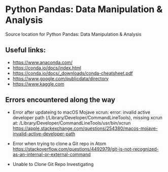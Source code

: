 # Python Pandas: Data Manipulation & Analysis

Source location for Python Pandas: Data Manipulation & Analysis

## Useful links:

- https://www.anaconda.com/
- https://conda.io/docs/index.html
- https://conda.io/docs/_downloads/conda-cheatsheet.pdf
- https://www.google.com/publicdata/directory
- https://www.kaggle.com


## Errors encountered along the way
- Error after updateing to macOS Mojave
xcrun: error: invalid active developer path (/Library/Developer/CommandLineTools),
missing xcrun at: /Library/Developer/CommandLineTools/usr/bin/xcrun
https://apple.stackexchange.com/questions/254380/macos-mojave-invalid-active-developer-path

- Error when trying to clone a Git repo in Atom
https://stackoverflow.com/questions/4492979/git-is-not-recognized-as-an-internal-or-external-command

- Unable to Clone Git Repo
Investigating
